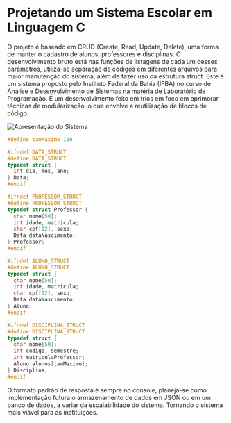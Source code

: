# Projetando um Sistema Escolar em Linguagem C

O projeto é baseado em CRUD (Create, Read, Update, Delete), uma forma de manter o cadastro de alunos, professores e disciplinas. O desenvolvimento bruto está nas funções de listagens de cada um desses parâmetros, utiliza-se separação de códigos em diferentes arquivos para maior manutenção do sistema, além de fazer uso da estrutura struct.
Este é um sistema proposto pelo Instituto Federal da Bahia (IFBA) no curso de Análise e Desenvolvimento de Sistemas na matéria de Laboratório de Programação. É um desenvolvimento feito em trios em foco em aprimorar técnicas de modularização, o que envolve a reutilização de blocos de código.

![Apresentação do Sistema](https://imgur.com/nqHAyZY.gif)

```c
#define tamMaximo 100

#ifndef DATA_STRUCT
#define DATA_STRUCT
typedef struct {
  int dia, mes, ano;
} Data;
#endif

#ifndef PROFESSOR_STRUCT
#define PROFESSOR_STRUCT
typedef struct Professor {
  char nome[50];
  int idade, matricula;;
  char cpf[12], sexo;
  Data dataNascimento;
} Professor;
#endif

#ifndef ALUNO_STRUCT
#define ALUNO_STRUCT
typedef struct {
  char nome[50];
  int idade, matricula;
  char cpf[12], sexo;
  Data dataNascimento;
} Aluno;
#endif

#ifndef DISCIPLINA_STRUCT
#define DISCIPLINA_STRUCT
typedef struct {
  char nome[50];
  int codigo, semestre;
  int matriculaProfessor;
  Aluno alunos[tamMaximo];
} Disciplina;
#endif
```

O formato padrão de resposta é sempre no console, planeja-se como implementação futura o armazenamento de dados em JSON ou em um banco de dados, a variar da escalabilidade do sistema. Tornando o sistema mais viável para as instituições.

